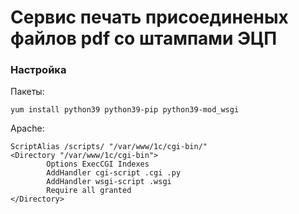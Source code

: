 # Сервис печать присоединеных файлов pdf со штампами ЭЦП

### Настройка

Пакеты:
```
yum install python39 python39-pip python39-mod_wsgi
```

Apache:
```
ScriptAlias /scripts/ "/var/www/1c/cgi-bin/"
<Directory "/var/www/1c/cgi-bin">
        Options ExecCGI Indexes
        AddHandler cgi-script .cgi .py
        AddHandler wsgi-script .wsgi
        Require all granted
</Directory>

```

